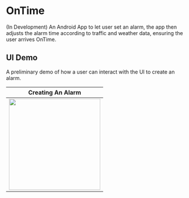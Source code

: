 # OnTime
(In Development) An Android App to let user set an alarm, the app then adjusts the alarm time according to traffic and weather data, ensuring the user arrives OnTime.

## UI Demo
A preliminary demo of how a user can interact with the UI to create an alarm. <br>

Creating An Alarm                       |
:--------------------------------------:|
<img src="https://github.com/ManveerBasra/OnTime/blob/master/demo_images/ui_demo.gif" width="250"> |


  


